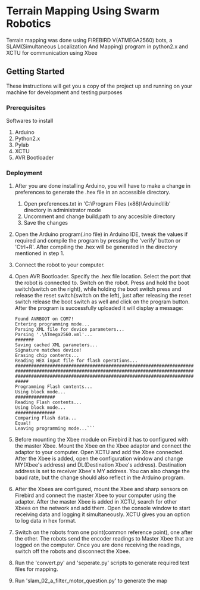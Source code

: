 # Terrain Mapping Using Swarm Robotics

Terrain mapping was done using FIREBIRD V(ATMEGA2560) bots, a SLAM(Simultaneous Localization And Mapping) program in python2.x and XCTU for communication using Xbee

## Getting Started

These instructions will get you a copy of the project up and running on your machine for development and testing purposes

### Prerequisites

Softwares to install

1. Arduino
2. Python2.x
3. Pylab
4. XCTU
5. AVR Bootloader

### Deployment

1. After you are done installing Arduino, you will have to make a change in preferences to generate the .hex file in an accessible directory.
	1. Open preferences.txt in 'C:\Program Files (x86)\Arduino\lib' directory in administrator mode
	2. Uncomment and change build.path to any accesible directory
	3. Save the changes

2. Open the Arduino program(.ino file) in Arduino IDE, tweak the values if required and compile the program by pressing the 'verify' button or 'Ctrl+R'. After compiling the .hex will be generated in the directory mentioned in step 1.

3. Connect the robot to your computer.

4. Open AVR Bootloader. Specify the .hex file location. Select the port that the robot is connected to. Switch on the robot. Press and hold the boot switch(switch on the right), while holding the boot switch press and release the reset switch(switch on the left), just after releasing the reset switch release the boot switch as well and click on the program button. After the program is successfully uploaded it will display a message:

	```Serial port timeout set to 5 sec.
	Found AVRBOOT on COM7!
	Entering programming mode...
	Parsing XML file for device parameters...
	Parsing '.\ATmega2560.xml'...
	#######
	Saving cached XML parameters...
	Signature matches device!
	Erasing chip contents...
	Reading HEX input file for flash operations...
	##############################################################################
	##############################################################################
	##############################################################################
	#####
	Programming Flash contents...
	Using block mode...
	###############
	Reading Flash contents...
	Using block mode...
	###############
	Comparing Flash data...
	Equal!
	Leaving programming mode...```

5. Before mounting the Xbee module on Firebird it has to configured with the master Xbee. Mount the Xbee on the Xbee adaptor and connect the adaptor to your computer. Open XCTU and add the Xbee connected. After the Xbee is added, open the configuration window and change MY(Xbee's address) and DL(Destination Xbee's address). Destination address is set to receiver Xbee's MY address. You can also change the baud rate, but the change should also reflect in the Arduino program.

6. After the Xbees are configured, mount the Xbee and sharp sensors on Firebird and connect the master Xbee to your computer using the adaptor. After the master Xbee is added in XCTU, search for other Xbees on the network and add them. Open the console window to start receiving data and logging it simultaneously. XCTU gives you an option to log data in hex format.

7. Switch on the robots from one point(common reference point), one after the other. The robots send the encoder readings to Master Xbee that are logged on the computer. Once you are done receiving the readings, switch off the robots and disconnect the Xbee.

8. Run the 'convert.py' and 'seperate.py' scripts to generate required text files for mapping. 

9. Run 'slam_02_a_filter_motor_question.py' to generate the map